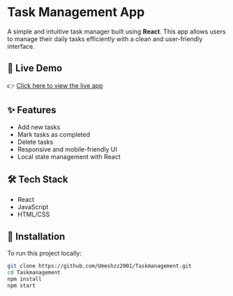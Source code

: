 # Task Management App

A simple and intuitive task manager built using **React**. This app allows users to manage their daily tasks efficiently with a clean and user-friendly interface.

## 🚀 Live Demo

👉 [Click here to view the live app](https://taskmanagementappwithreact.netlify.app/)

## ✨ Features

- Add new tasks
- Mark tasks as completed
- Delete tasks
- Responsive and mobile-friendly UI
- Local state management with React

## 🛠️ Tech Stack

- React
- JavaScript
- HTML/CSS



## 📂 Installation

To run this project locally:

```bash
git clone https://github.com/Umeshzz2001/Taskmanagement.git
cd Taskmanagement
npm install
npm start
